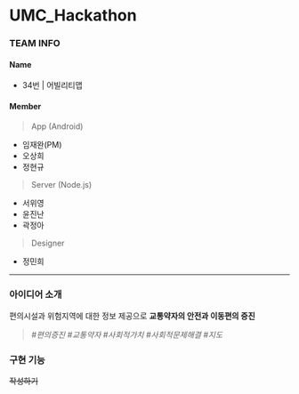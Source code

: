# UMC_Hackathon

### TEAM INFO
#### Name
- 34번 | 어빌리티맵
   
#### Member
> App (Android)
- 임재완(PM)   
- 오상희     
- 정현규   

> Server (Node.js)
- 서위영    
- 윤진난   
- 곽정아  
   
> Designer 
- 정민희
   
------------- 
### 아이디어 소개
편의시설과 위험지역에 대한 정보 제공으로  **교통약자의 안전과 이동편의 증진**  
> _#편의증진_ _#교통약자_ _#사회적가치_ _#사회적문제해결_ _#지도_
   
### 구현 기능
~~작성하기~~
